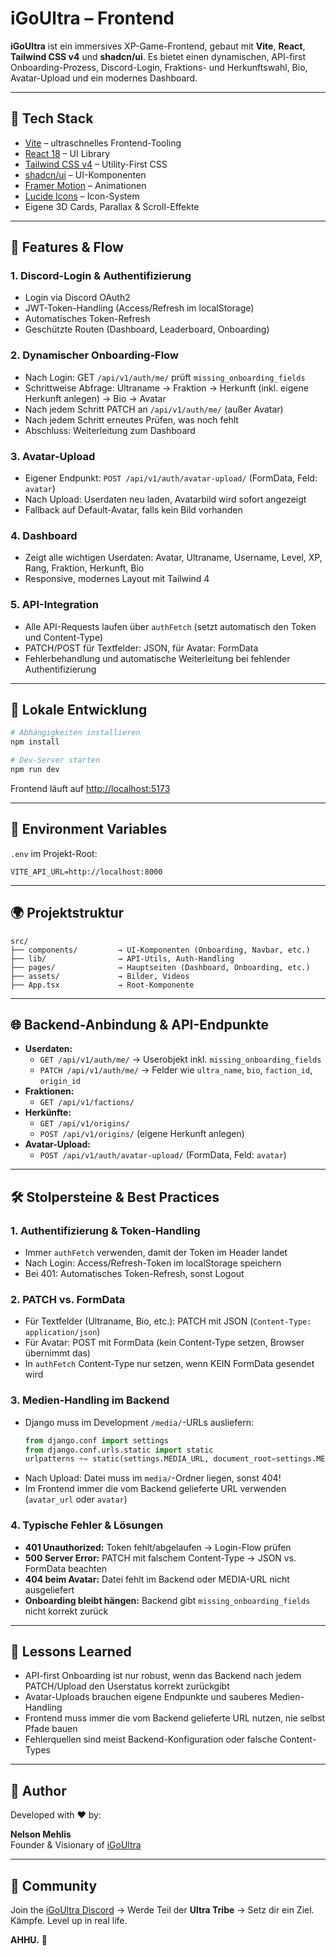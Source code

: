 # iGoUltra – Frontend

**iGoUltra** ist ein immersives XP-Game-Frontend, gebaut mit **Vite**, **React**, **Tailwind CSS v4** und **shadcn/ui**. Es bietet einen dynamischen, API-first Onboarding-Prozess, Discord-Login, Fraktions- und Herkunftswahl, Bio, Avatar-Upload und ein modernes Dashboard.

---

## 🧱 Tech Stack

- [Vite](https://vitejs.dev/) – ultraschnelles Frontend-Tooling
- [React 18](https://reactjs.org/) – UI Library
- [Tailwind CSS v4](https://tailwindcss.com/) – Utility-First CSS
- [shadcn/ui](https://ui.shadcn.com/) – UI-Komponenten
- [Framer Motion](https://www.framer.com/motion/) – Animationen
- [Lucide Icons](https://lucide.dev/) – Icon-System
- Eigene 3D Cards, Parallax & Scroll-Effekte

---

## 🚦 Features & Flow

### **1. Discord-Login & Authentifizierung**
- Login via Discord OAuth2
- JWT-Token-Handling (Access/Refresh im localStorage)
- Automatisches Token-Refresh
- Geschützte Routen (Dashboard, Leaderboard, Onboarding)

### **2. Dynamischer Onboarding-Flow**
- Nach Login: GET `/api/v1/auth/me/` prüft `missing_onboarding_fields`
- Schrittweise Abfrage: Ultraname → Fraktion → Herkunft (inkl. eigene Herkunft anlegen) → Bio → Avatar
- Nach jedem Schritt PATCH an `/api/v1/auth/me/` (außer Avatar)
- Nach jedem Schritt erneutes Prüfen, was noch fehlt
- Abschluss: Weiterleitung zum Dashboard

### **3. Avatar-Upload**
- Eigener Endpunkt: `POST /api/v1/auth/avatar-upload/` (FormData, Feld: `avatar`)
- Nach Upload: Userdaten neu laden, Avatarbild wird sofort angezeigt
- Fallback auf Default-Avatar, falls kein Bild vorhanden

### **4. Dashboard**
- Zeigt alle wichtigen Userdaten: Avatar, Ultraname, Username, Level, XP, Rang, Fraktion, Herkunft, Bio
- Responsive, modernes Layout mit Tailwind 4

### **5. API-Integration**
- Alle API-Requests laufen über `authFetch` (setzt automatisch den Token und Content-Type)
- PATCH/POST für Textfelder: JSON, für Avatar: FormData
- Fehlerbehandlung und automatische Weiterleitung bei fehlender Authentifizierung

---

## 🧪 Lokale Entwicklung

```bash
# Abhängigkeiten installieren
npm install

# Dev-Server starten
npm run dev
```

Frontend läuft auf [http://localhost:5173](http://localhost:5173)

---

## 🔐 Environment Variables

`.env` im Projekt-Root:
```env
VITE_API_URL=http://localhost:8000
```

---

## 🌍 Projektstruktur

```
src/
├── components/         → UI-Komponenten (Onboarding, Navbar, etc.)
├── lib/                → API-Utils, Auth-Handling
├── pages/              → Hauptseiten (Dashboard, Onboarding, etc.)
├── assets/             → Bilder, Videos
├── App.tsx             → Root-Komponente
```

---

## 🌐 Backend-Anbindung & API-Endpunkte

- **Userdaten:**
  - `GET /api/v1/auth/me/` → Userobjekt inkl. `missing_onboarding_fields`
  - `PATCH /api/v1/auth/me/` → Felder wie `ultra_name`, `bio`, `faction_id`, `origin_id`
- **Fraktionen:**
  - `GET /api/v1/factions/`
- **Herkünfte:**
  - `GET /api/v1/origins/`
  - `POST /api/v1/origins/` (eigene Herkunft anlegen)
- **Avatar-Upload:**
  - `POST /api/v1/auth/avatar-upload/` (FormData, Feld: `avatar`)

---

## 🛠️ Stolpersteine & Best Practices

### **1. Authentifizierung & Token-Handling**
- Immer `authFetch` verwenden, damit der Token im Header landet
- Nach Login: Access/Refresh-Token im localStorage speichern
- Bei 401: Automatisches Token-Refresh, sonst Logout

### **2. PATCH vs. FormData**
- Für Textfelder (Ultraname, Bio, etc.): PATCH mit JSON (`Content-Type: application/json`)
- Für Avatar: POST mit FormData (kein Content-Type setzen, Browser übernimmt das)
- In `authFetch` Content-Type nur setzen, wenn KEIN FormData gesendet wird

### **3. Medien-Handling im Backend**
- Django muss im Development `/media/`-URLs ausliefern:
  ```python
  from django.conf import settings
  from django.conf.urls.static import static
  urlpatterns += static(settings.MEDIA_URL, document_root=settings.MEDIA_ROOT)
  ```
- Nach Upload: Datei muss im `media/`-Ordner liegen, sonst 404!
- Im Frontend immer die vom Backend gelieferte URL verwenden (`avatar_url` oder `avatar`)

### **4. Typische Fehler & Lösungen**
- **401 Unauthorized:** Token fehlt/abgelaufen → Login-Flow prüfen
- **500 Server Error:** PATCH mit falschem Content-Type → JSON vs. FormData beachten
- **404 beim Avatar:** Datei fehlt im Backend oder MEDIA-URL nicht ausgeliefert
- **Onboarding bleibt hängen:** Backend gibt `missing_onboarding_fields` nicht korrekt zurück

---

## 🧠 Lessons Learned
- API-first Onboarding ist nur robust, wenn das Backend nach jedem PATCH/Upload den Userstatus korrekt zurückgibt
- Avatar-Uploads brauchen eigene Endpunkte und sauberes Medien-Handling
- Frontend muss immer die vom Backend gelieferte URL nutzen, nie selbst Pfade bauen
- Fehlerquellen sind meist Backend-Konfiguration oder falsche Content-Types

---

## 👤 Author

Developed with ❤️ by:

**Nelson Mehlis**  
Founder & Visionary of [iGoUltra](https://igoultra.org)

---

## 💬 Community

Join the [iGoUltra Discord](https://discord.gg/6QT6sHxSFJ)
→ Werde Teil der **Ultra Tribe**
→ Setz dir ein Ziel. Kämpfe. Level up in real life.

**AHHU.** 🥷
